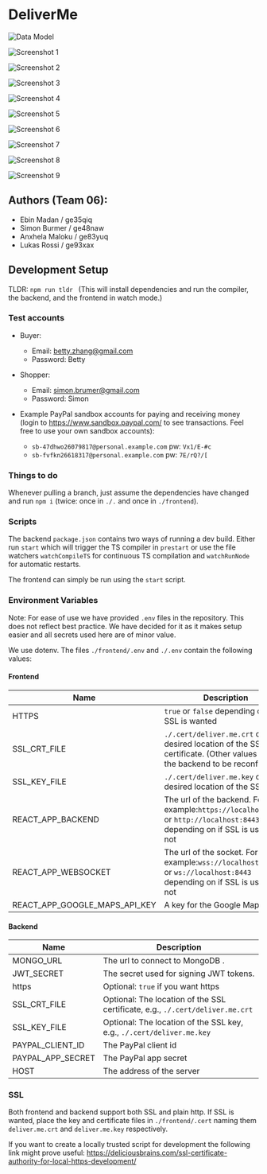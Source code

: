 # DeliverMe

![Data Model](./images/data_model.png)

![Screenshot 1](./images/Screenshots1.png)

![Screenshot 2](./images/Screenshots2.png)

![Screenshot 3](./images/Screenshots3.png)

![Screenshot 4](./images/Screenshots4.png)

![Screenshot 5](./images/Screenshots5.png)

![Screenshot 6](./images/Screenshots6.png)

![Screenshot 7](./images/Screenshots7.png)

![Screenshot 8](./images/Screenshots8.png)

![Screenshot 9](./images/Screenshots9.png)

## Authors (Team 06):

- Ebin Madan / ge35qiq
- Simon Burmer / ge48naw
- Anxhela Maloku / ge83yuq
- Lukas Rossi / ge93xax

## Development Setup

TLDR: `npm run tldr `
(This will install dependencies and run the compiler, the backend, and the frontend in watch mode.)

### Test accounts

- Buyer:
  - Email: betty.zhang@gmail.com
  - Password: Betty

- Shopper:
  - Email: simon.brumer@gmail.com
  - Password: Simon

- Example PayPal sandbox accounts for paying and receiving money (login to https://www.sandbox.paypal.com/ to see transactions.
  Feel free to use your own sandbox accounts):
    - `sb-47dhwo26079817@personal.example.com` pw: `Vx1/E-#c`
    - `sb-fvfkn26618317@personal.example.com` pw: `7E/rQ?/[`

### Things to do

Whenever pulling a branch, just assume the dependencies have changed and run `npm i` (twice: once in `./.` and
once in `./frontend`).

### Scripts

The backend `package.json` contains two ways of running a dev build.
Either run `start` which will trigger the TS compiler in `prestart` or
use the file watchers `watchCompileTS` for continuous TS compilation and `watchRunNode`
for automatic restarts.

The frontend can simply be run using the `start` script.

### Environment Variables

Note: For ease of use we have provided `.env` files in the repository. This does not reflect
best practice. We have decided for it as it makes setup easier and all secrets used here are of minor value.

We use dotenv. The files `./frontend/.env` and  `./.env` contain the following values:

#### Frontend

| Name                          | Description                                                                                                                     |
|-------------------------------|---------------------------------------------------------------------------------------------------------------------------------|
| HTTPS                         | `true` or `false` depending on if SSL is wanted                                                                                 |
| SSL_CRT_FILE                  | `./.cert/deliver.me.crt` or the desired location of the SSL certificate. (Other values require the backend to be reconfigured.) |
| SSL_KEY_FILE                  | `./.cert/deliver.me.key` or the desired location of the SSL key.                                                                |
| REACT_APP_BACKEND             | The url of the backend. For example:`https://localhost:8443` or `http://localhost:8443` depending on if SSL is used or not      |
| REACT_APP_WEBSOCKET           | The url of the socket. For example:`wss://localhost:8443` or `ws://localhost:8443` depending on if SSL is used or not           |
| REACT_APP_GOOGLE_MAPS_API_KEY | A key for the Google Maps APi                                                                                                   |

#### Backend

| Name              | Description                                                                                                                 |
|-------------------|-----------------------------------------------------------------------------------------------------------------------------|
| MONGO_URL         | The url to connect to MongoDB .                                                                                             |
| JWT_SECRET        | The secret used for signing JWT tokens.                                                                                     |
| https             | Optional: `true` if you want https                                                                                          |
| SSL_CRT_FILE      | Optional: The location of the SSL certificate, e.g., `./.cert/deliver.me.crt`                                               |
| SSL_KEY_FILE      | Optional: The location of the SSL key, e.g., `./.cert/deliver.me.key`                                                       |
| PAYPAL_CLIENT_ID  | The PayPal client id                                                                                                        |
| PAYPAL_APP_SECRET | The PayPal app secret                                                                                                       |
| HOST              | The address of the server                                                                                                   |

### SSL

Both frontend and backend support both SSL and plain http.
If SSL is wanted, place the key and certificate files in `./frontend/.cert` naming them
`deliver.me.crt` and `deliver.me.key` respectively.

If you want to create a locally trusted script for development the following link might prove useful:
https://deliciousbrains.com/ssl-certificate-authority-for-local-https-development/


